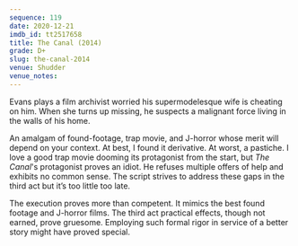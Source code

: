 ```yaml
---
sequence: 119
date: 2020-12-21
imdb_id: tt2517658
title: The Canal (2014)
grade: D+
slug: the-canal-2014
venue: Shudder
venue_notes:
---
```


Evans plays a film archivist worried his supermodelesque wife is cheating on him. When she turns up missing, he suspects a malignant force living in the walls of his home.

<!-- end -->

An amalgam of found-footage, trap movie, and J-horror whose merit will depend on your context. At best, I found it derivative. At worst, a pastiche. I love a good trap movie dooming its protagonist from the start, but _The Canal_'s protagonist proves an idiot. He refuses multiple offers of help and exhibits no common sense. The script strives to address these gaps in the third act but it’s too little too late.

The execution proves more than competent. It mimics the best found footage and J-horror films. The third act practical effects, though not earned, prove gruesome. Employing such formal rigor in service of a better story might have proved special.
